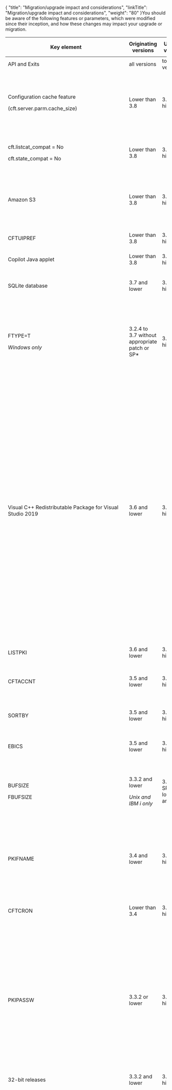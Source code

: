 {
    "title": "Migration/upgrade impact and considerations",
    "linkTitle": "Migration/upgrade impact and considerations",
    "weight": "80"
}You should be aware of the following features or parameters, which were modified since their inception, and how these changes may impact your upgrade or migration.

<table cellspacing="0">
   <col/>
   <col/>
   <col/>
   <col/>
   <thead>
      <tr>
         <th>
            <p>Key element</p>
</th>
         <th>Originating versions</th>
         <th>Updated versions</th>
         <th>Description</th>
      </tr>
   </thead>
   <tbody>
      <tr>
         <td>API and Exits         </td>
         <td>all versions          </td>
         <td>to any version         </td>
         <td>You must recompile any API or Exit programs that are used by Transfer CFT.         </td>
      </tr>
      <tr>
         <td>
            <p>Configuration cache feature</p>
            <p>(cft.server.parm.cache_size)</p>
         </td>
         <td>Lower than 3.8         </td>
         <td>3.8 and higher         </td>
         <td>
            <p><a name="parmcache"></a>The default value  is now 5000 instead of zero, making the cache feature active by default. </p>
            <p>This means that updates no longer occur dynamically; you can execute <span>RECONFIG </span>type<span>=PARMCACHE </span>or wait for a cache timeout as defined in <span>cft.server.parm.cache_timeout (60 seconds).</span></p>
         </td>
      </tr>
      <tr>
         <td>
            <p>cft.listcat_compat   = No</p>
            <p> cft.state_compat     = No</p>
         </td>
         <td>Lower than 3.8         </td>
         <td>3.8 and higher         </td>
         <td>
            <p>Modified the default value for the <span>cft.listcat_compat </span>(lstcompat) and <span>  cft.state_compat     </span>(stacompat) parameters from YES to NO.</p>
         </td>
      </tr>
      <tr>
         <td>Amazon S3         </td>
         <td>Lower than 3.8         </td>
         <td>3.8 and higher         </td>
         <td>
            <p>When  using Amazon S3, the default setting FACTION=VERIFY is no longer ignored. </p>
            <p>If you would like to continue to have the same behavior of overwriting the file, please use FACTION=DELETE. Note, though, that the file is not available during the transfer.</p>
         </td>
      </tr>
      <tr>
         <td>CFTUIPREF          </td>
         <td>Lower than 3.8         </td>
         <td>3.8 and higher         </td>
         <td>After an upgrade you may need to check user privileges for creating filters in the CFTUIPREF object.         </td>
      </tr>
      <tr>
         <td>Copilot Java applet         </td>
         <td>Lower than 3.8         </td>
         <td>3.8 and higher         </td>
         <td>The Copilot Java applet was removed from the product. Users are invited to use the Transfer CFT UI or Flow Manager for a graphical UI experience.         </td>
      </tr>
      <tr>
         <td>SQLite database         </td>
         <td>3.7 and lower         </td>
         <td>3.8 and higher         </td>
         <td>
            <p>The CFTPARM object's PARTFNAM and PKIFNAME fields  are obsolete for Windows, UNIX, and HP NonStop. </p>
         </td>
      </tr>
      <tr>
         <td>
            <p>FTYPE=T </p>
            <p><i>Windows only</i>
</p>
         </td>
         <td>3.2.4 to 3.7 without appropriate patch or SP*         </td>
         <td>3.8 and higher         </td>
         <td>
            <p>On Windows systems, note the following difference when FTYPE=T. </p>
            <ul>
               <li>For versions 3.2.4 to 3.7 without the patch, an empty line terminated by a 1A character is transmitted.
               </li>
               <li>Prior to 3.2.4 and for the versions with the SP or patch applied, an empty line terminated by a 1A character is not transmitted.               </li>
            </ul>
            <p>*3.7 SP1 (patch), 3.3.2 SP8, 3.6 SP3, 3.8</p>
         </td>
      </tr>
      <tr>
         <td>Visual C++ Redistributable Package for Visual Studio 2019
                             </td>
         <td>3.6 and lower         </td>
         <td>3.7 and higher         </td>
         <td>
            <p>Transfer CFT on Windows  requires the <b>Visual C++ Redistributable Package for Visual Studio 2019</b> for proper functioning.  This provides the necessary library files (DLL) for Transfer CFT. </p>
            <p>You must install <code>vcredist_x64.exe</code> prior to installing or upgrading Transfer CFT. </p>
            <p><b>Issue</b>
</p>
            <p>If you perform an upgrade without first installing the Redistributable package, the runtime is not imported and Transfer CFT will not operate correctly. The following information displays in the <code>&lt;installdir&gt;/install.log</code> file:</p>
            <p>Script stderr:</p>
            <p>child killed: unknown signal</p>
            <p> </p>
            <p>Fail to import RUNTIME data.</p>
            <p>Problem running post-install step. Installation may not complete correctly</p>
            <p>Fail to import RUNTIME data.</p>
            <p><b>Corrective action</b>
</p>
<ol>
               <li value="1">Install the Redistributable  package.               </li>
               <li value="2">From the <span>cmd </span>console, load the profile.               </li>
               <li value="3">Import the runtime data by running the import command to complete the upgrade.               </li>
            <p>cd &lt;runtimedir&gt;\.up </p>
            <p>import.cmd</p>
               <li value="4">Check that the script executed correctly.                </li>
</ol>
         </td>
      </tr>
      <tr>
         <td>LISTPKI         </td>
         <td>3.6 and lower         </td>
         <td>3.7 and higher         </td>
         <td>To use the new LISTPKI format, copy the <code>dspcnf.xml</code> model file from <code>&lt;installdir&gt;/distrib/template/conf</code> to the <code>&lt;runtimedir&gt;/conf.</code>         </td>
      </tr>
      <tr>
         <td>CFTACCNT         </td>
         <td>3.5 and lower          </td>
         <td>3.6 and higher         </td>
         <td>
            <p>Updated the documentation for the account file in v24 format. Please note the changes in field length as described in the CFTACCNT list.</p>
         </td>
      </tr>
      <tr>
         <td>SORTBY         </td>
         <td>3.5 and lower         </td>
         <td>3.6 and higher         </td>
         <td>
<p width="59.777%">Catalog records are no longer displayed by IDTU. To have the same display as in previous versions, use the SORTBY parameter as follows: <br/><code>listcat sortby=idtu</code></p>
         </td>
      </tr>
      <tr>
         <td>EBICS         </td>
         <td>3.5 and lower         </td>
         <td>3.6 and higher         </td>
         <td>
            <p>Use the Axway  EBICS client. Please refer to the <a href="https://docs.axway.com/bundle/EBICSClient_10_allOS_en_HTML5/page/ebics_client_documentation_home.html">EBICS client documentation</a> for product details.  </p>
         </td>
      </tr>
      <tr>
         <td>
            <p>BUFSIZE</p>
            <p>FBUFSIZE</p>
         </td>
         <td>
            <p>3.3.2 and lower </p>
            <p><i>Unix and IBM i only</i>
</p>
         </td>
         <td>
            <p>3.4, 3.6  SP2 and lower, 3.7 and 3.8</p>
         </td>
         <td>
            <p>A  BUFSIZE or FBUFSIZE value greater than 32 kiB may lead to Transfer CFT failing to exchange messages between CFTTPRO and CFTTFIL.
If you have set a value higher than 32 kiB, please decrease it to 32768.
</p>
            <p><table cellpadding="0" cellspacing="0">
   <col/>
   <col/>
   <col/>
      <tr>
         <td valign="top">         </td>
         <td valign="top"><span><b>Note</b></span>
         </td>
         <td data-mc-autonum="&lt;b&gt;Note&lt;/b&gt;" valign="top">As of 3.6 SP3, 3.8 SP1, and 3.9, the internal value limit is 32768.          </td>
      </tr>
</table></p>
         </td>
      </tr>
      <tr>
         <td>PKIFNAME         </td>
         <td>3.4 and lower         </td>
         <td>3.5 and higher         </td>
         <td>You can no longer reference a certificate with the PKIFNAME format (<span>CFTPARM:PKIFNAME=TXT://certificate</span>).            <p>Previously, when implementing an integrated 
 PKI, the PKIFNAME  parameter could indicate a flat-file database (<span>PKIFNAME=TXT://certificate</span>). If you were using this kind of file and then migrate, you must manually import all certificates into the PKI database.</p>         </td>
      </tr>
      <tr>
         <td>CFTCRON         </td>
         <td>Lower than 3.4         </td>
         <td>3.4 and higher         </td>
         <td>An upgrade from a version lower than Transfer CFT 3.4 to 3.4 or higher may fail due to an incorrect time syntax because the CFTCRON time syntax is checked when creating or editing a CFTCRON object.
         </td>
      </tr>
      <tr>
         <td>PKIPASSW         </td>
         <td>3.3.2 or lower         </td>
         <td>3.4 and higher         </td>
         <td>
            <p>Removed the PKIPASSW parameter from PKI commands (still available for CFTPARM).</p>
            <p><table cellpadding="0" cellspacing="0">
   <col/>
   <col/>
   <col/>
      <tr>
         <td valign="top">         </td>
         <td valign="top"><span><b>Note</b></span>
         </td>
         <td data-mc-autonum="&lt;b&gt;Note&lt;/b&gt;" valign="top">In earlier versions of <span>Transfer CFT</span>, the PKIPASSW parameter was used for encryption in the multiple PKI commands. This functionality is now replaced by the UCONF <span>crypto.key_fname</span> parameter.         </td>
      </tr>
</table></p>
            <p><span>Impact</span>
</p>
            <p>If you are using PKIEXT to export  keys during a manual migration, you must use the  same PKIPASSW  (CFTPARM object) as was originally used to import the key. Using the same logic, to re-import a key that you extracted using PKIEXT, you require the same CFTPARM <a href="../../c_intro_userinterfaces/command_summary/parameter_intro/pkipassw">PKIPASSW</a>.</p>
            <p>For information on exporting keys, please refer to <a href="../../transport_security_start_here/certificates2/pkiutil_cli_intro/pkiext">Using PKIEXT</a>.</p>
         </td>
      </tr>
      <tr>
         <td>32-bit releases         </td>
         <td>3.3.2 and lower         </td>
         <td>3.4 and higher         </td>
         <td>End of 32-bit version deliveries.         </td>
      </tr>
      <tr>
         <td>Some default values         </td>
         <td>3.3.2 and lower         </td>
         <td>3.4 and higher         </td>
         <td>
            <p>Updated default values of the following parameters to optimize and standardize among platforms.</p>
            <p><table border="0" cellpadding="0" cellspacing="0" xmlns="http://www.w3.org/TR/REC-html40">
         <col xmlns=""/>
         <col xmlns=""/>
         <col xmlns=""/>
         <col xmlns=""/>
<thead xmlns="">
      <tr>
         <th>Object </th>
         <th>Parameter </th>
         <th>Old default</th>
         <th>New default</th>
      </tr>
   </thead>
<tbody xmlns="">
      <tr xmlns="http://www.w3.org/TR/REC-html40">
         <td rowspan="7">
            <p><b>CFTPARM</b>
</p>
            <p> </p>
            <p> </p>
            <p> </p>
            <p> </p>
            <p> </p>
            <p> </p>
         </td>
         <td>
            <p>MAXTRANS</p>
         </td>
         <td>
            <p>128 (Win), 256
 (os400, unix, vms), 990 (z/OS)</p>
         </td>
         <td>
            <p>256</p>
         </td>
      </tr>
      <tr xmlns="http://www.w3.org/TR/REC-html40">
         <td>
            <p>MAXTASK</p>
         </td>
         <td>
            <p>1 (Win), 16
 (os400, unix, vms), 400 (z/OS)</p>
         </td>
         <td>
            <p>8</p>
         </td>
      </tr>
      <tr xmlns="http://www.w3.org/TR/REC-html40">
         <td>
            <p>TRANTASK</p>
         </td>
         <td>
            <p>14 (z/OS), 16
 (os400, unix, vms), 128 (win)</p>
         </td>
         <td>
            <p>3</p>
         </td>
      </tr>
      <tr xmlns="http://www.w3.org/TR/REC-html40">
         <td>
            <p>WAITTASK</p>
         </td>
         <td>
            <p>1441</p>
         </td>
         <td>
            <p>10</p>
         </td>
      </tr>
      <tr xmlns="http://www.w3.org/TR/REC-html40">
         <td>
            <p>SSLMTASK</p>
         </td>
         <td>
            <p>1 (Win), 16
 (os400, unix, vms), 64 (z/OS)</p>
         </td>
         <td>
            <p>8</p>
         </td>
      </tr>
      <tr xmlns="http://www.w3.org/TR/REC-html40">
         <td>
            <p>SSLTTASK</p>
         </td>
         <td>
            <p>14 (z/OS), 16
 (os400, unix, vms), 128 (win)</p>
         </td>
         <td>
            <p>3</p>
         </td>
      </tr>
      <tr xmlns="http://www.w3.org/TR/REC-html40">
         <td>
            <p>SSLWTASK</p>
         </td>
         <td>
            <p>1441</p>
         </td>
         <td>
            <p>10</p>
         </td>
      </tr>
      <tr xmlns="http://www.w3.org/TR/REC-html40">
         <td rowspan="2">
            <p>CFTNET</p>
            <p> </p>
         </td>
         <td>
            <p>type</p>
         </td>
         <td>
            <p>x25</p>
         </td>
         <td>
            <p>TCP</p>
         </td>
      </tr>
      <tr xmlns="http://www.w3.org/TR/REC-html40">
         <td>
            <p>maxcnx</p>
         </td>
         <td>
            <p>32</p>
         </td>
         <td>
            <p>384</p>
         </td>
      </tr>
      <tr xmlns="http://www.w3.org/TR/REC-html40">
         <td rowspan="16">
            <p>CFTPROT type=PeSIT prof=ANY</p>
         </td>
         <td>
            <p>concat</p>
         </td>
         <td>
            <p>no</p>
         </td>
         <td>
            <p>yes</p>
         </td>
      </tr>
      <tr xmlns="http://www.w3.org/TR/REC-html40">
         <td>
            <p>multart</p>
         </td>
         <td>
            <p>no</p>
         </td>
         <td>
            <p>yes</p>
         </td>
      </tr>
      <tr xmlns="http://www.w3.org/TR/REC-html40">
         <td>
            <p>segment</p>
         </td>
         <td>
            <p>no</p>
         </td>
         <td>
            <p>yes</p>
         </td>
      </tr>
      <tr xmlns="http://www.w3.org/TR/REC-html40">
         <td>
            <p>rpacing</p>
         </td>
         <td>
            <p>36</p>
         </td>
         <td>
            <p>32767</p>
         </td>
      </tr>
      <tr xmlns="http://www.w3.org/TR/REC-html40">
         <td>
            <p>spacing</p>
         </td>
         <td>
            <p>36</p>
         </td>
         <td>
            <p>32767</p>
         </td>
      </tr>
      <tr xmlns="http://www.w3.org/TR/REC-html40">
         <td>
            <p>rrusize</p>
         </td>
         <td>
            <p>4056</p>
         </td>
         <td>
            <p>32750</p>
         </td>
      </tr>
      <tr xmlns="http://www.w3.org/TR/REC-html40">
         <td>
            <p>srusize</p>
         </td>
         <td>
            <p>4056</p>
         </td>
         <td>
            <p>32750</p>
         </td>
      </tr>
      <tr xmlns="http://www.w3.org/TR/REC-html40">
         <td>
            <p>disctc</p>
         </td>
         <td>
            <p>90</p>
         </td>
         <td>
            <p>60</p>
         </td>
      </tr>
      <tr xmlns="http://www.w3.org/TR/REC-html40">
         <td>
            <p>disctd</p>
         </td>
         <td>
            <p>120</p>
         </td>
         <td>
            <p>10</p>
         </td>
      </tr>
      <tr xmlns="http://www.w3.org/TR/REC-html40">
         <td>
            <p>disctr</p>
         </td>
         <td>
            <p>45</p>
         </td>
         <td>
            <p>45</p>
         </td>
      </tr>
      <tr xmlns="http://www.w3.org/TR/REC-html40">
         <td>
            <p>discts</p>
         </td>
         <td>
            <p>165</p>
         </td>
         <td>
            <p>60</p>
         </td>
      </tr>
      <tr xmlns="http://www.w3.org/TR/REC-html40">
         <td>
            <p>rchkw</p>
         </td>
         <td>
            <p>2</p>
         </td>
         <td>
            <p>3</p>
         </td>
      </tr>
      <tr xmlns="http://www.w3.org/TR/REC-html40">
         <td>
            <p>schkw</p>
         </td>
         <td>
            <p>2</p>
         </td>
         <td>
            <p>3</p>
         </td>
      </tr>
      <tr xmlns="http://www.w3.org/TR/REC-html40">
         <td>
            <p>rcomp</p>
         </td>
         <td>
            <p>10</p>
         </td>
         <td>
            <p>0</p>
         </td>
      </tr>
      <tr xmlns="http://www.w3.org/TR/REC-html40">
         <td>
            <p>scomp</p>
         </td>
         <td>
            <p>10</p>
         </td>
         <td>
            <p>0</p>
         </td>
      </tr>
      <tr xmlns="http://www.w3.org/TR/REC-html40">
         <td>sserv         </td>
         <td>PESIT
         </td>
         <td>GSIT         </td>
      </tr>
      <tr xmlns="http://www.w3.org/TR/REC-html40">
         <td xmlns=""><b>CFTPROT type=ODETTE</b>
         </td>
         <td>tcp         </td>
         <td>CFT         </td>
         <td>OFTP         </td>
      </tr>
      <tr xmlns="http://www.w3.org/TR/REC-html40">
         <td rowspan="4">
            <p><b>CFTTCP</b>
</p>
         </td>
         <td>
            <p>retryw</p>
         </td>
         <td>
            <p>7</p>
         </td>
         <td>
            <p>1</p>
         </td>
      </tr>
      <tr xmlns="http://www.w3.org/TR/REC-html40">
         <td>
            <p>retryn</p>
         </td>
         <td>
            <p>6</p>
         </td>
         <td>
            <p>4</p>
         </td>
      </tr>
      <tr xmlns="http://www.w3.org/TR/REC-html40">
         <td>
            <p>retrym</p>
         </td>
         <td>
            <p>12</p>
         </td>
         <td>
            <p>12</p>
         </td>
      </tr>
      <tr xmlns="http://www.w3.org/TR/REC-html40">
         <td>
            <p>cnxinout</p>
         </td>
         <td>
            <p>2</p>
         </td>
         <td>
            <p>4</p>
         </td>
      </tr>
   </tbody>
</table></p>
            <p><b>Impact </b>
</p>
            <p>Check the use in your flows and modify according.</p>
         </td>
      </tr>
      <tr>
         <td>cft.server.processing_scripts_variables_blacklist         </td>
         <td>3.3.2 SP3 and lower         </td>
         <td>3.3.2 SP4 and higher         </td>
         <td>POSIX Regular Extended expression that defines forbidden characters.         </td>
      </tr>
      <tr>
         <td>TLS         </td>
         <td>3.2.x and higher         </td>
         <td>
            <p>not applicable</p>
         </td>
         <td>
            <p>When migrating to 3.2.x or higher, SSL transfers may fail with a DIAGP e105s86 or e75s89 when performing transfers with the versions listed below (with the error occurring on the remote <span>Transfer CFT</span>). </p>
            <p>Affected versions:</p>
            <ul>
               <li>All 3.1.3 SP7 and lower                </li>
               <li> All 3.0.1 SP3 and lower               </li>
            </ul>
            <p>On even older versions, we recommend setting the CFTPROT:CONCAT parameter to No.</p>
         </td>
      </tr>
      <tr>
         <td>CA certificate chains         </td>
         <td>3.1.3 and lower         </td>
         <td>3.2.2 and higher         </td>
         <td>
            <p>In <span>Transfer CFT</span> 3.1.3 and lower, you can perform a SSL transfer  even if the certificate chain is not complete (not signed by a ROOT CA). </p>
            <p><b>Impact</b>
</p>
            <p>In <span>Transfer CFT</span> 3.2.2 and higher, the certificate chain must be complete for a transfer to succeed.</p>
            <p>For more information, see <a href="../../troubleshoot_intro/admin_troubleshooting_server/troubleshoot_security">Unknown CA leads to a failed certificate verification</a></p>
         </td>
      </tr>
      <tr>
         <td>PKIPASSW          </td>
         <td>3.1.3 and lower         </td>
         <td>3.3.2 and higher         </td>
         <td>
            <p>When upgrading from 3.1.3 to 3.3.2, first check that the PKIPASSW length value is not greater than 8 characters. </p>
            <p>If the value is 8 or less, you can proceed with the upgrade. </p>
            <p>If the PKIPASSW value in the CFTPARM command is greater than 8 characters,   perform the steps in the solution below.</p>
            <p><span>Solution </span>
</p>
            <p>Prior to migration you  must truncate the password on the Transfer CFT 3.1.3:</p>
<ol>
               <li value="1">Export the CFTPARM.<br/><code>CFTUTIL cftext type=parm, fout=file_parm.out</code>
               </li>
               <li value="2">Modify the PKIPASSW in the file. For example, if the old value was <span>PKIPASSW=12345678910</span>, replace it with <span>PKIPASSW=12345678.</span>               </li>
               <li value="3">Reimport: <br/><span>CFTUTIL config type=input,fname=file_parm.out</span>
               </li>
               <li value="4">Continue the Transfer CFT 3.3.2  upgrade process.               </li>
</ol>
         </td>
      </tr>
      <tr>
         <td>Copilot client         </td>
         <td>
            <p>3.1.3 or lower </p>
         </td>
         <td>3.2.2 and higher         </td>
         <td>
            <p>The Copilot  application changed from a Java applet to a Java Web Start program. </p>
            <p><span>Impact</span>
</p>
            <p>Copilot requires Java 7 or higher.</p>
         </td>
      </tr>
      <tr>
         <td>ROOTCID=NONE         </td>
         <td>3.1.3         </td>
         <td>3.2.2 and higher         </td>
         <td>
            <p>Non authentication method was available in 3.1.3 and lower (anonymous TLS connection).
</p>
            <p><span>Impact</span>
</p>
            <p>This support has been removed  in <span>Transfer CFT</span> 3.2.2 and higher.
You must update the ROOTCID parameter.</p>
         </td>
      </tr>
      <tr>
         <td>TLS          </td>
         <td>3.1.3 or lower         </td>
         <td>3.2.2 and higher         </td>
         <td>
            <p>To comply with security standards, as of Transfer CFT version 3.2.2 the use of the cipher suites 59, 60, and 61 is restricted to TLS 1.2 exclusively. </p>
            <p><span>Impact</span>
</p>
            <p>This means that if some of your partners use a version of Transfer CFT lower than 3.2.2 that does not support TLS 1.2, and you are using ciphers 59, 60 and 61, which requires TLS 1.2 in version 3.2.2 and higher, you must add another cipher in the cipher list and remove ciphers 59, 60, 61 from the partner's cipher list.</p>
            <p><table cellpadding="0" cellspacing="0">
   <col/>
   <col/>
   <col/>
      <tr>
         <td valign="top">         </td>
         <td valign="top"><span><b>Note</b></span>
         </td>
         <td data-mc-autonum="&lt;b&gt;Note&lt;/b&gt;" valign="top">You do not have to remove ciphers 59, 60, 61 in the partner cipher list if you apply the Transfer CFT patch 3.0.1 SP11.         </td>
      </tr>
</table></p>
         </td>
      </tr>
      <tr>
         <td>Rotate the log         </td>
         <td>3.0.1 or lower         </td>
         <td>3.1.3 and higher         </td>
         <td>
            <p>Changed the switch log feature behavior.</p>
            <p> In version 3.0.1 or lower, there were two files that automatically alternated. </p>
            <p><span>Impact</span>
</p>
            <p>In version 3.1.3 and higher if you want to continue this functionality, you must set the alternate log file's uconf value <span>cft.cftlog.afname</span> to the alternate file path  (for example, <span>$CFTRUNTIME/log/cftloga</span>).</p>
         </td>
      </tr>
      <tr>
         <td>Demo certificates         </td>
         <td>3.0.1 or lower         </td>
         <td>3.1.2 and higher         </td>
         <td>
            <p>Axway no longer delivers the template certificates used in the Transfer CFT SSL.</p>
            <p>Impact</p>
            <p>If you were using the demo certificates, import your proper certificates and replace in the PKI database as the Demo certificates are expired. </p>
         </td>
      </tr>
      <tr>
         <td>
            <p>CFTPARM </p>
            <p>key parameter</p>
         </td>
         <td>2.7.1 or lower         </td>
         <td>3.0.1 and higher         </td>
         <td>If you had the CFTPARM key parameter set directly to a value, you must modify this so that key parameter points to an indirection file containing the license key.          </td>
      </tr>
   </tbody>
</table>

 
